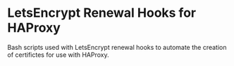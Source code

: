 # LetsEncrypt Renewal Hooks for HAProxy
Bash scripts used with LetsEncrypt renewal hooks to automate the creation of certifictes for use with HAProxy.
